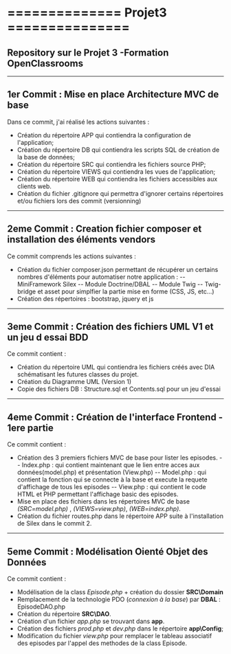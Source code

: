 # ============== Projet3 ===============
## Repository sur le Projet 3 -Formation OpenClassrooms
_________________________________________________________

## 1er Commit : Mise en place Architecture MVC de base

Dans ce commit, j'ai réalisé les actions suivantes :
- Création du répertoire APP qui contiendra la configuration de l'application;
- Création du répertoire DB  qui contiendra les scripts SQL de création de la base de données;
- Création du répertoire SRC qui contiendra les fichiers source PHP;
- Création du répertoire VIEWS qui contiendra les vues de l'application;
- Création du répertoire WEB qui contiendra les fichiers accessibles aux clients web.
- Création du fichier .gitignore qui permettra d'ignorer certains répertoires et/ou fichiers lors des commit (versionning)

_________________________________________________________

## 2eme Commit : Creation fichier composer et installation des éléments vendors

Ce commit comprends les actions suivantes :
- Création du fichier composer.json permettant de récupérer un certains nombres d'éléments pour automatiser notre application :
-- MiniFramework Silex
-- Module Doctrine/DBAL
-- Module Twig
-- Twig-bridge et asset pour simplfier la partie mise en forme (CSS, JS, etc...)
- Création des répertoires : bootstrap, jquery et js

___________________________________________________________

## 3eme Commit : Création des fichiers UML V1 et un jeu d essai BDD

Ce commit contient :
- Création du répertoire UML qui contiendra les fichiers créés avec DIA schématisant les futures classes du projet.
- Création du Diagramme UML (Version 1)
- Copie des fichiers DB : Structure.sql et Contents.sql pour un jeu d'essai

___________________________________________________________

## 4eme Commit : Création de l'interface Frontend - 1ere partie

Ce commit contient :
- Création des 3 premiers fichiers MVC de base pour lister les episodes.
-- Index.php : qui contient maintenant que le lien entre acces aux données(model.php) et présentation (View.php)
-- Model.php : qui contient la fonction qui se connecte à la base et execute la requete d'affichage de tous les episodes
-- View.php : qui contient le code HTML et PHP permettant l'affichage basic des episodes.
- Mise en place des fichiers dans les répertoires MVC de base *(SRC=model.php)* , *(VIEWS=view.php)*, *(WEB=index.php)*.
- Création du fichier routes.php dans le répertoire APP suite à l'installation de Silex dans le commit 2.

___________________________________________________________

## 5eme Commit : Modélisation Oienté Objet des Données

Ce commit contient :
- Modélisation de la class *Episode.php* + création du dossier **SRC\Domain**
- Remplacement de la technologie PDO (*connexion à la base*) par **DBAL** : EpisodeDAO.php
- Création du répertoire **SRC\DAO**.
- Création d'un fichier *app.php* se trouvant dans **app**.
- Création des fichiers *prod.php* et *dev.php* dans le répertoire **app\Config**;
- Modification du fichier *view.php* pour remplacer le tableau associatif des episodes par l'appel des methodes de la class Episode.

